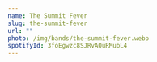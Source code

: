```yaml
---
name: The Summit Fever
slug: the-summit-fever
url: ""
photo: /img/bands/the-summit-fever.webp
spotifyId: 3foEgwzc8SJRvAQuRMubL4
---
```

